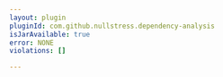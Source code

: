 ```yaml
---
layout: plugin
pluginId: com.github.nullstress.dependency-analysis
isJarAvailable: true
error: NONE
violations: []

---
```

